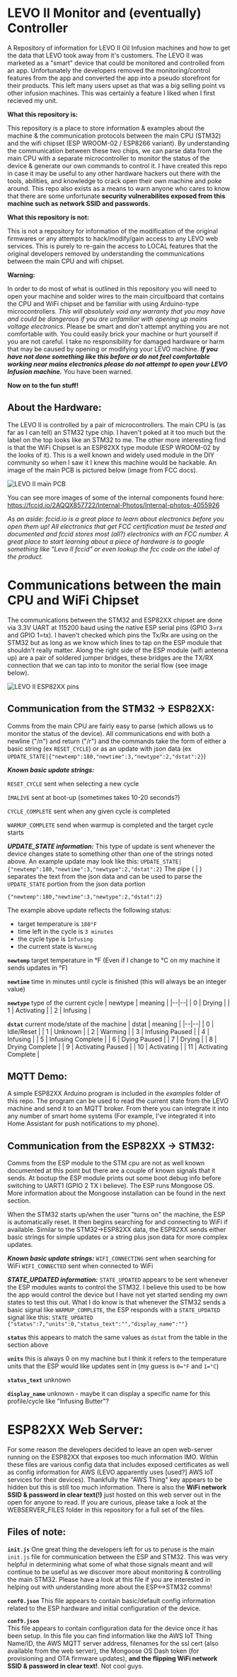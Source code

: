 
# LEVO II Monitor and (eventually) Controller
A Repository of information for LEVO II Oil Infusion machines and how to get the data that LEVO took away from it's customers. The LEVO II was marketed as a "smart" device that could be monitored and controlled from an app. Unfortunately the developers removed the monitoring/control features from the app and converted the app into a pseudo storefront for their products. This left many users upset as that was a big selling point vs other infusion machines. This was certainly a feature I liked when I first recieved my unit. 

**What this repository is:** 

This repository is a place to store information & examples about the machine & the communication protocols between the main CPU (STM32) and the wifi chipset (ESP WROOM-02 / ESP8266 variant). By understanding the communication between these two chips, we can parse data from the main CPU with a separate microcontroller to monitor the status of the device & generate our own commands to control it. I have created this repo in case it may be useful to any other hardware hackers out there with the tools, abilities, and knowledge to crack open their own machine and poke around. This repo also exists as a means to warn anyone who cares to know that there are some unfortunate **security vulnerabilites exposed from this machine such as network SSID and passwords.**



**What this repository is not:** 

This is not a repository for information of the modification of the original firmwares or any attempts to hack/modify/gain access to any LEVO web services. This is purely to re-gain the access to LOCAL features that the original developers removed by understanding the communications between the main CPU and wifi chipset.



**Warning:** 

In order to do most of what is outlined in this repository you will need to open your machine and solder wires to the main circuitboard that contains the CPU and WiFi chipset and be familiar with using Arduino-type microcontrollers. *This will absolutely void any warranty that you may have and could be dangerous if you are unfamiliar with opening up mains voltage electronics*. Please be smart and don't attempt anything you are not comfortable with. You could easily brick your machine or hurt yourself if you are not careful. I take no responsibility for damaged hardware or harm that may be caused by opening or modifying your LEVO machine. ***If you have not done something like this before or do not feel comfortable working near mains electronics please do not attempt to open your LEVO Infusion machine.*** You have been warned. 

**Now on to the fun stuff!**

## About the Hardware:
The LEVO II is controlled by a pair of microcontrollers. The main CPU is (as far as I can tell) an STM32 type chip. I haven't poked at it too much but the label on the top looks like an STM32 to me. The other more interesting find is that the WiFi Chipset is an ESP82XX type module (ESP WROOM-02 by the looks of it). This is a well known and widely used module in the DIY community so when I saw it I knew this machine would be hackable. An image of the main PCB is pictured below (image from FCC docs).

![LEVO II main PCB](https://github.com/cchaz003/LEVO-II-Hacks/blob/main/images/mainPCB.png)

You can see more images of some of the internal components found here: https://fccid.io/2AQQX857722/Internal-Photos/Internal-photos-4055926

*As an aside: fccid.io is a great place to learn about electronics before you open them up! All electronics that get FCC certification must be tested and documented and fccid stores most (all?) electronics with an FCC number. A great place to start learning about a piece of hardware is to google something like "Levo II fccid" or even lookup the fcc code on the label of the product.*

# Communications between the main CPU and WiFi Chipset


The communications between the STM32 and ESP82XX chipset are done via 3.3V UART at 115200 baud using the native ESP serial pins (GPIO 3=rx and GPIO 1=tx). I haven't checked which pins the Tx/Rx are using on the STM32 but as long as we know which lines to tap on the ESP module that shouldn't really matter. Along the right side of the ESP module (wifi antenna up) are a pair of soldered jumper bridges, these bridges are the TX/RX connection that we can tap into to monitor the serial flow (see image below). 

![LEVO II ESP82XX pins](https://github.com/cchaz003/LEVO-II-Hacks/blob/main/images/ESP82XX.png)

## Communication from the STM32 -> ESP82XX:

Comms from the main CPU are fairly easy to parse (which allows us to monitor the status of the device). All communications end with both a newline ("/n") and return ("/r") and the commands take the form of either a basic string (ex `RESET_CYCLE`) or as an update with json data 
(ex `UPDATE_STATE|{"newtemp":180,"newtime":3,"newtype":2,"dstat":2}`)

***Known basic update strings:***

`RESET_CYCLE` sent when selecting a new cycle

`IMALIVE` sent at boot-up (sometimes takes 10-20 seconds?)

`CYCLE_COMPLETE` sent when any given cycle is completed

`WARMUP_COMPLETE` send when warmup is completed and the target cycle starts


***UPDATE_STATE information:***
This type of update is sent whenever the device changes state to something other than one of the strings noted above. An example update may look like this:
`UPDATE_STATE|{"newtemp":180,"newtime":3,"newtype":2,"dstat":2}`
The pipe ( | ) separates the text from the json data and can be used to parse the `UPDATE_STATE` portion from the json data portion 

`{"newtemp":180,"newtime":3,"newtype":2,"dstat":2}`  

The example above update reflects the following status:
-	target temperature is `180°F`
-	time left in the cycle is `3 minutes`
-	the cycle type is `Infusing`
-	the current state is `Warming`

**`newtemp`** target temperature in °F (Even if I change to °C on my machine it sends updates in °F)

**`newtime`** time in minutes until cycle is finished (this will always be an integer value)

**`newtype`** type of the current cycle
| newtype | meaning |
|--|--|
| 0 | Drying |
| 1 | Activating |
| 2 | Infusing |

**`dstat`** current mode/state of the machine
| dstat | meaning |
|--|--|
| 0 | Idle/Reset |
| 1 | Unknown |
| 2 | Warming |
| 3 | Infusing Paused |
| 4 | Infusing |
| 5 | Infusing Complete |
| 6 | Dying Paused |
| 7 | Drying |
| 8 | Drying Complete |
| 9 | Activating Paused |
| 10 | Activating |
| 11 | Activating Complete |


## MQTT Demo:
A simple ESP82XX Arduino program is included in the *examples* folder of this repo. The program can be used to read the current state from the LEVO machine and send it to an MQTT broker. From there you can integrate it into any number of smart home systems (For example, I've integrated it into Home Assistant for push notifications to my phone).



## Communication from the ESP82XX -> STM32:
Comms from the ESP module to the STM cpu are not as well known documented at this point but there are a couple of known signals that it sends. At bootup the ESP module prints out some boot debug info before switching to UART1 (GPIO 2 TX I believe). The ESP runs Mongoose OS. More information about the Mongoose installation can be found in the next section. 

When the STM32 starts up/when the user "turns on" the machine, the ESP is automatically reset. It then begins searching for and connecting to WiFi if available. Similar to the STM32->ESP82XX data, the ESP82XX sends either basic strings for simple updates or a string plus json data for more complex updates. 

***Known basic update strings:***
`WIFI_CONNECTING` sent when searching for WiFi
`WIFI_CONNECTED` sent when connected to WiFi


***STATE_UPDATED information:***
`STATE_UPDATED` appears to be sent whenever the ESP modules wants to control the STM32. I believe this used to be how the app would control the device but I have not yet started sending my own states to test this out. What I do know is that whenever the STM32 sends a basic signal like `WARMUP_COMPLETE`, the ESP responds with a `STATE_UPDATED` signal like this:
`STATE_UPDATED {"status":7,"units":0,"status_text":"","display_name":""} `

**`status`** this appears to match the same values as `dstat` from the table in the section above

**`units`** this is always 0 on my machine but I think it refers to the temperature units that the ESP would like updates sent in (my guess is `0=°F` and `1=°C`)

**`status_text`** unknown

**`display_name`** unknown - maybe it can display a specific name for this profile/cycle like "Infusing Butter"?


# ESP82XX Web Server:

For some reason the developers decided to leave an open web-server running on the ESP82XX that exposes too much information IMO. Within these files are various config data that includes exposed certificates as well as config information for AWS (LEVO apparently uses [used?] AWS IoT services for their devices). Thankfully the "AWS Thing" key appears to be hidden but this is still too much information. There is also the **WiFi network SSID & password in clear text(!)** just hosted on this web server out in the open for anyone to read. If you are curious, please take a look at the WEBSERVER_FILES folder in this repository for a full set of the files. 

## Files of note:

**`init.js`** 
One great thing the developers left for us to peruse is the main `init.js` file for communication between the ESP and STM32. This was very helpful in determining what some of what those signals meant and will continue to be useful as we discover more about monitoring & controlling the main STM32. Please have a look at this file if you are interested in helping out with understanding more about the ESP<->STM32 comms!

**`conf0.json`** 
This file appears to contain basic/default config information related to the ESP hardware and initial configuration of the device. 

**`conf9.json`**  
This file appears to contain configuration data for the device once it has been setup. In this file you can find information like the AWS IoT Thing Name/ID, the AWS MQTT server address, filenames for the ssl cert (also available from the web server), the Mongoose OS Dash token (for provisioning and OTA firmware updates), **and the flipping WiFi network SSID & password in clear text!**. Not cool guys. 








